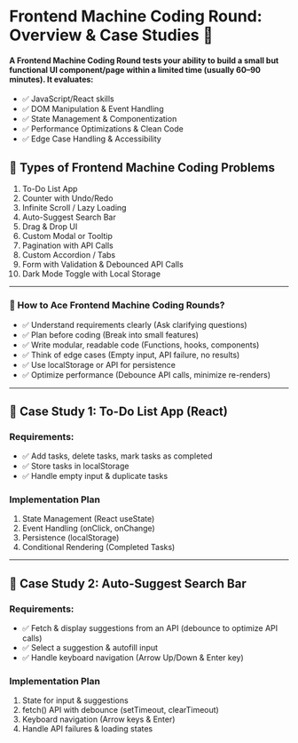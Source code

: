 # Frontend Machine Coding Round: Overview & Case Studies 🚀

#### A Frontend Machine Coding Round tests your ability to build a small but functional UI component/page within a limited time (usually 60–90 minutes). It evaluates:

- ✅ JavaScript/React skills
- ✅ DOM Manipulation & Event Handling
- ✅ State Management & Componentization
- ✅ Performance Optimizations & Clean Code
- ✅ Edge Case Handling & Accessibility

## 🔹 Types of Frontend Machine Coding Problems

1. To-Do List App
2. Counter with Undo/Redo
3. Infinite Scroll / Lazy Loading
4. Auto-Suggest Search Bar
5. Drag & Drop UI
6. Custom Modal or Tooltip
7. Pagination with API Calls
8. Custom Accordion / Tabs
9. Form with Validation & Debounced API Calls
10. Dark Mode Toggle with Local Storage

---

### 🔹 How to Ace Frontend Machine Coding Rounds?

- ✅ Understand requirements clearly (Ask clarifying questions)
- ✅ Plan before coding (Break into small features)
- ✅ Write modular, readable code (Functions, hooks, components)
- ✅ Think of edge cases (Empty input, API failure, no results)
- ✅ Use localStorage or API for persistence
- ✅ Optimize performance (Debounce API calls, minimize re-renders)

---

## 🔹 Case Study 1: To-Do List App (React)

### Requirements:

- ✅ Add tasks, delete tasks, mark tasks as completed
- ✅ Store tasks in localStorage
- ✅ Handle empty input & duplicate tasks

### Implementation Plan

1. State Management (React useState)
2. Event Handling (onClick, onChange)
3. Persistence (localStorage)
4. Conditional Rendering (Completed Tasks)

---

## 🔹 Case Study 2: Auto-Suggest Search Bar

### Requirements:

- ✅ Fetch & display suggestions from an API (debounce to optimize API calls)
- ✅ Select a suggestion & autofill input
- ✅ Handle keyboard navigation (Arrow Up/Down & Enter key)

### Implementation Plan

1. State for input & suggestions
2. fetch() API with debounce (setTimeout, clearTimeout)
3. Keyboard navigation (Arrow keys & Enter)
4. Handle API failures & loading states
